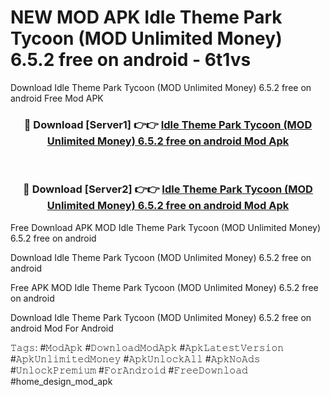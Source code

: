 # NEW MOD APK Idle Theme Park Tycoon (MOD Unlimited Money) 6.5.2 free on android - 6t1vs
Download Idle Theme Park Tycoon (MOD Unlimited Money) 6.5.2 free on android Free Mod APK

<div align="center">
<h3>🔴 Download [Server1] 👉👉 <a href="https://apk-comot.site?title=Idle_Theme_Park_Tycoon_(MOD_Unlimited_Money)_6.5.2_free_on_android">Idle Theme Park Tycoon (MOD Unlimited Money) 6.5.2 free on android Mod Apk</a></h3><br>

<h3>🔴 Download [Server2] 👉👉 <a href="https://apk-comot.site?title=Idle_Theme_Park_Tycoon_(MOD_Unlimited_Money)_6.5.2_free_on_android">Idle Theme Park Tycoon (MOD Unlimited Money) 6.5.2 free on android Mod Apk</a></h3>
</div>


Free Download APK MOD Idle Theme Park Tycoon (MOD Unlimited Money) 6.5.2 free on android

Download Idle Theme Park Tycoon (MOD Unlimited Money) 6.5.2 free on android 

Free APK MOD Idle Theme Park Tycoon (MOD Unlimited Money) 6.5.2 free on android 

Download Idle Theme Park Tycoon (MOD Unlimited Money) 6.5.2 free on android Mod For Android

𝚃𝚊𝚐𝚜: #𝙼𝚘𝚍𝙰𝚙𝚔 #𝙳𝚘𝚠𝚗𝚕𝚘𝚊𝚍𝙼𝚘𝚍𝙰𝚙𝚔 #𝙰𝚙𝚔𝙻𝚊𝚝𝚎𝚜𝚝𝚅𝚎𝚛𝚜𝚒𝚘𝚗 #𝙰𝚙𝚔𝚄𝚗𝚕𝚒𝚖𝚒𝚝𝚎𝚍𝙼𝚘𝚗𝚎𝚢 #𝙰𝚙𝚔𝚄𝚗𝚕𝚘𝚌𝚔𝙰𝚕𝚕 #𝙰𝚙𝚔𝙽𝚘𝙰𝚍𝚜 #𝚄𝚗𝚕𝚘𝚌𝚔𝙿𝚛𝚎𝚖𝚒𝚞𝚖 #𝙵𝚘𝚛𝙰𝚗𝚍𝚛𝚘𝚒𝚍 #𝙵𝚛𝚎𝚎𝙳𝚘𝚠𝚗𝚕𝚘𝚊𝚍 #home_design_mod_apk